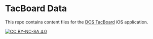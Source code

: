 # TacBoard Data

This repo contains content files for the [DCS TacBoard](https://github.com/xchrishawk/TacBoard) iOS application.

[![CC BY-NC-SA 4.0](https://licensebuttons.net/l/by-nc-sa/4.0/88x31.png)](https://creativecommons.org/licenses/by-nc-sa/4.0/)